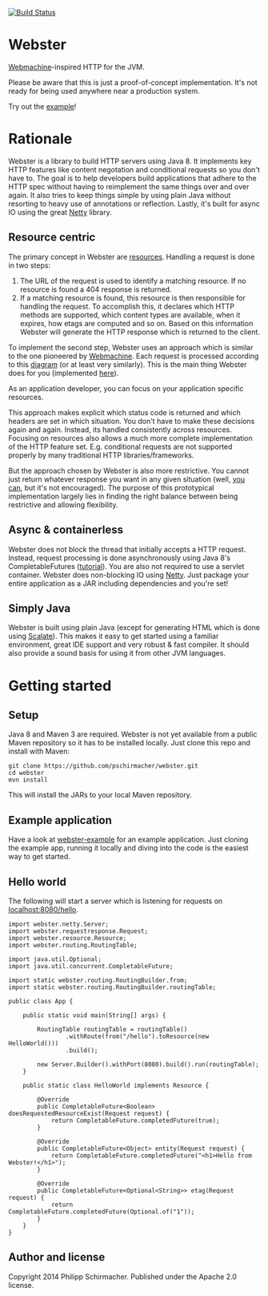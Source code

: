 [![Build Status](https://travis-ci.org/pschirmacher/webster.svg?branch=master)](https://travis-ci.org/pschirmacher/webster)

Webster
=======

[Webmachine](https://github.com/basho/webmachine/wiki)-inspired HTTP for the JVM.

Please be aware that this is just a proof-of-concept implementation. It's not ready for being used anywhere near
a production system.

Try out the [example](https://github.com/pschirmacher/webster-example)!

Rationale
=========

Webster is a library to build HTTP servers using Java 8. It implements key HTTP features like content negotation and
conditional requests so you don't have to. The goal is to help developers build applications that adhere to the HTTP
spec without having to reimplement the same things over and over again. It also tries to keep things simple by using
plain Java without resorting to heavy use of annotations or reflection. Lastly, it's built for async IO using the
great [Netty](http://netty.io/) library.

Resource centric
----------------

The primary concept in Webster are [resources](https://github.com/pschirmacher/webster/blob/master/webster-core/src/main/java/webster/resource/Resource.java#L10).
Handling a request is done in two steps:

1.  The URL of the request is used to identify a matching resource. If no resource is found a 404 response is returned.
2.  If a matching resource is found, this resource is then responsible for handling the request. To accomplish this,
    it declares which HTTP methods are supported, which content types are available, when it expires, how etags are
    computed and so on. Based on this information Webster will generate the HTTP response which is returned to the
    client.

To implement the second step, Webster uses an approach which is similar to the one pioneered by [Webmachine](https://github.com/basho/webmachine/wiki).
Each request is processed according to this [diagram](https://github.com/basho/webmachine/wiki/Diagram) (or at least very similarly).
This is the main thing Webster does for you (implemented [here](https://github.com/pschirmacher/webster/blob/master/webster-core/src/main/java/webster/decisions/DefaultFlow.java#L390)).

As an application developer, you can focus on your application specific resources.

This approach makes explicit which status code is returned and which headers are set in which situation. You don't have
to make these decisions again and again. Instead, its handled consistently across resources. Focusing on resources also
allows a much more complete implementation of the HTTP feature set. E.g. conditional requests are not supported properly
by many traditional HTTP libraries/frameworks.

But the approach chosen by Webster is also more restrictive. You cannot just return whatever response you want in any
given situation (well, [you can](https://github.com/pschirmacher/webster/blob/master/webster-core/src/main/java/webster/resource/Resource.java#L12),
but it's not encouraged). The purpose of this prototypical implementation largely lies in finding the right balance
between being restrictive and allowing flexibility.

Async & containerless
-----------------------

Webster does not block the thread that initially accepts a HTTP request. Instead, request processing is done
asynchronously using Java 8's CompletableFutures ([tutorial](http://www.nurkiewicz.com/2013/05/java-8-definitive-guide-to.html)).
You are also not required to use a servlet container. Webster does non-blocking IO using [Netty](http://netty.io/).
Just package your entire application as a JAR including dependencies and you're set!

Simply Java
-----------

Webster is built using plain Java (except for generating HTML which is done using [Scalate](http://scalate.fusesource.org/documentation/index.html)).
This makes it easy to get started using a familiar environment, great IDE support and very robust & fast compiler.
It should also provide a sound basis for using it from other JVM languages.

Getting started
===============
Setup
-----

Java 8 and Maven 3 are required. Webster is not yet available from a public Maven repository so it has to be installed
locally. Just clone this repo and install with Maven:

    git clone https://github.com/pschirmacher/webster.git
    cd webster
    mvn install

This will install the JARs to your local Maven repository.

Example application
-------------------

Have a look at [webster-example](https://github.com/pschirmacher/webster-example) for an example application. Just
cloning the example app, running it locally and diving into the code is the easiest way to get started.

Hello world
-----------

The following will start a server which is listening for requests on [localhost:8080/hello](http://localhost:8080/hello).

    import webster.netty.Server;
    import webster.requestresponse.Request;
    import webster.resource.Resource;
    import webster.routing.RoutingTable;

    import java.util.Optional;
    import java.util.concurrent.CompletableFuture;

    import static webster.routing.RoutingBuilder.from;
    import static webster.routing.RoutingBuilder.routingTable;

    public class App {

        public static void main(String[] args) {

            RoutingTable routingTable = routingTable()
                    .withRoute(from("/hello").toResource(new HelloWorld()))
                    .build();

            new Server.Builder().withPort(8080).build().run(routingTable);
        }

        public static class HelloWorld implements Resource {

            @Override
            public CompletableFuture<Boolean> doesRequestedResourceExist(Request request) {
                return CompletableFuture.completedFuture(true);
            }

            @Override
            public CompletableFuture<Object> entity(Request request) {
                return CompletableFuture.completedFuture("<h1>Hello from Webster!</h1>");
            }

            @Override
            public CompletableFuture<Optional<String>> etag(Request request) {
                return CompletableFuture.completedFuture(Optional.of("1"));
            }
        }
    }

Author and license
------------------

Copyright 2014 Philipp Schirmacher. Published under the Apache 2.0 license.
